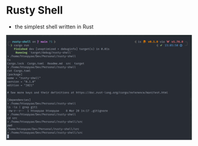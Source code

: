 # Rusty Shell

- the simplest shell written in Rust

![Screenshot](./rusty-shell.png?raw=true "Rusty Shell")
